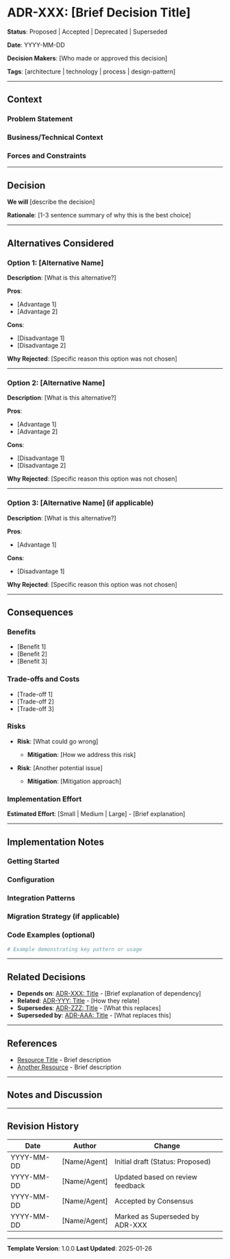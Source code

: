 # ADR-XXX: [Brief Decision Title]

**Status**: Proposed | Accepted | Deprecated | Superseded

**Date**: YYYY-MM-DD

**Decision Makers**: [Who made or approved this decision]

**Tags**: [architecture | technology | process | design-pattern]

---

## Context

### Problem Statement
<!-- What issue, need, or opportunity triggered this decision? -->
<!-- Be specific about the problem you're solving -->

### Business/Technical Context
<!-- What are the surrounding circumstances? -->
<!-- - Business requirements or constraints -->
<!-- - Technical environment and existing systems -->
<!-- - Team capabilities and constraints -->
<!-- - Timeline and budget considerations -->

### Forces and Constraints
<!-- What competing concerns influenced this decision? -->
<!-- Examples: -->
<!-- - Performance vs. Cost -->
<!-- - Flexibility vs. Simplicity -->
<!-- - Time-to-market vs. Technical debt -->
<!-- - Security vs. Usability -->

---

## Decision

<!-- State clearly and concisely what was decided -->
<!-- Use present tense: "We will use X" not "We should use X" -->
<!-- Include key reasoning in 1-3 sentences -->

**We will** [describe the decision]

**Rationale**: [1-3 sentence summary of why this is the best choice]

---

## Alternatives Considered

### Option 1: [Alternative Name]
**Description**: [What is this alternative?]

**Pros**:
- [Advantage 1]
- [Advantage 2]

**Cons**:
- [Disadvantage 1]
- [Disadvantage 2]

**Why Rejected**: [Specific reason this option was not chosen]

---

### Option 2: [Alternative Name]
**Description**: [What is this alternative?]

**Pros**:
- [Advantage 1]
- [Advantage 2]

**Cons**:
- [Disadvantage 1]
- [Disadvantage 2]

**Why Rejected**: [Specific reason this option was not chosen]

---

### Option 3: [Alternative Name] (if applicable)
**Description**: [What is this alternative?]

**Pros**:
- [Advantage 1]

**Cons**:
- [Disadvantage 1]

**Why Rejected**: [Specific reason this option was not chosen]

---

## Consequences

### Benefits
<!-- What do we gain from this decision? -->
<!-- - Performance improvements -->
<!-- - Cost savings -->
<!-- - Developer productivity -->
<!-- - Simplified architecture -->
<!-- - Better user experience -->

- [Benefit 1]
- [Benefit 2]
- [Benefit 3]

### Trade-offs and Costs
<!-- What do we sacrifice or accept? -->
<!-- - Technical debt -->
<!-- - Increased complexity in certain areas -->
<!-- - Vendor lock-in -->
<!-- - Learning curve -->
<!-- - Operational overhead -->

- [Trade-off 1]
- [Trade-off 2]
- [Trade-off 3]

### Risks
<!-- What could go wrong? How do we mitigate? -->
<!-- Format: Risk → Mitigation strategy -->

- **Risk**: [What could go wrong]
  - **Mitigation**: [How we address this risk]

- **Risk**: [Another potential issue]
  - **Mitigation**: [Mitigation approach]

### Implementation Effort
<!-- What does it take to implement this decision? -->
<!-- - Development time estimate -->
<!-- - Migration effort (if applicable) -->
<!-- - Training requirements -->
<!-- - Infrastructure changes -->

**Estimated Effort**: [Small | Medium | Large] - [Brief explanation]

---

## Implementation Notes

<!-- Practical guidance for developers implementing this decision -->
<!-- This section is optional but highly recommended -->

### Getting Started
<!-- How to begin using this decision in practice -->

### Configuration
<!-- Recommended configuration or setup -->

### Integration Patterns
<!-- How this integrates with other parts of the system -->

### Migration Strategy (if applicable)
<!-- If replacing an existing approach, how to migrate -->
<!-- - Phased rollout -->
<!-- - Backward compatibility considerations -->
<!-- - Cutover plan -->

### Code Examples (optional)
```python
# Example demonstrating key pattern or usage
```

---

## Related Decisions

<!-- Cross-reference other ADRs -->
<!-- Use relative links: [ADR-XXX](./ADR-XXX-title.md) -->

- **Depends on**: [ADR-XXX: Title](./ADR-XXX-title.md) - [Brief explanation of dependency]
- **Related**: [ADR-YYY: Title](./ADR-YYY-title.md) - [How they relate]
- **Supersedes**: [ADR-ZZZ: Title](./ADR-ZZZ-title.md) - [What this replaces]
- **Superseded by**: [ADR-AAA: Title](./ADR-AAA-title.md) - [What replaces this]

---

## References

<!-- External resources that informed this decision -->
<!-- - Documentation -->
<!-- - Research papers -->
<!-- - Blog posts -->
<!-- - Vendor comparisons -->
<!-- - Benchmarks -->

- [Resource Title](URL) - Brief description
- [Another Resource](URL) - Brief description

---

## Notes and Discussion

<!-- Optional: Capture key discussion points, unresolved questions, or future considerations -->
<!-- Format: -->
<!-- - **[Date] [Person/Agent]**: Comment or question -->

---

## Revision History

<!-- Track major updates to this ADR -->
<!-- Only edit this section; don't edit accepted decisions -->

| Date | Author | Change |
|------|--------|--------|
| YYYY-MM-DD | [Name/Agent] | Initial draft (Status: Proposed) |
| YYYY-MM-DD | [Name/Agent] | Updated based on review feedback |
| YYYY-MM-DD | [Name/Agent] | Accepted by Consensus |
| YYYY-MM-DD | [Name/Agent] | Marked as Superseded by ADR-XXX |

---

**Template Version**: 1.0.0
**Last Updated**: 2025-01-26
